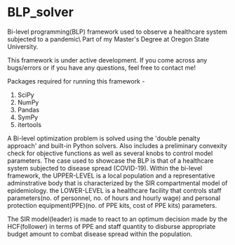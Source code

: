 # BLP_solver
Bi-level programming(BLP) framework used to observe a healthcare system subjected to a pandemic\\
Part of my Master's Degree at Oregon State University.

This framework is under active development. If you come across any bugs/errors or if you have any questions, feel free to contact me!

Packages required for running this framework - 
  1. SciPy
  2. NumPy
  3. Pandas
  4. SymPy
  5. itertools

A Bi-level optimization problem is solved using the 'double penalty approach' and built-in Python solvers. Also includes a preliminary convexity check for objective functions as well as several knobs to control model parameters. 
The case used to showcase the BLP is that of a healthcare system subjected to disease spread (COVID-19).
Within the bi-level framework,
the UPPER-LEVEL is a local population and a representative adminstrative body that is characterized by the SIR compartmental model of epidemiology.
the LOWER-LEVEL is a healthcare facility that controls staff parameters(no. of personnel, no. of hours and hourly wage) and personal protection equipment(PPE)(no. of PPE kits, cost of PPE kits) parameters.

The SIR model(leader) is made to react to an optimum decision made by the HCF(follower) in terms of PPE and staff quantity to disburse appropriate budget amount to combat disease spread within the population. 
